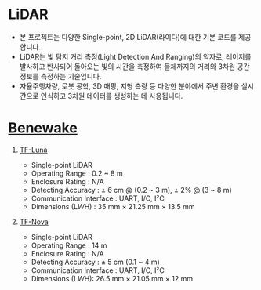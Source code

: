 # LiDAR
- 본 프로젝트는 다양한 Single-point, 2D LiDAR(라이다)에 대한 기본 코드를 제공합니다. 
- LiDAR는 빛 탐지 거리 측정(Light Detection And Ranging)의 약자로, 레이저를 발사하고 반사되어 돌아오는 빛의 시간을 측정하여 물체까지의 거리와 3차원 공간 정보를 측정하는 기술입니다. 
- 자율주행차량, 로봇 공학, 3D 매핑, 지형 측량 등 다양한 분야에서 주변 환경을 실시간으로 인식하고 3차원 데이터를 생성하는 데 사용됩니다. 
# [Benewake](https://en.benewake.com/IndustrialProduct)
1. [TF-Luna](https://en.benewake.com/TFLuna)
   - Single-point LiDAR
   - Operating Range : 0.2 ~ 8 m
   - Enclosure Rating : N/A
   - Detecting Accuracy : ± 6 cm @ (0.2 ~ 3 m), ± 2% @ (3 ~ 8 m) 
   - Communication Interface : UART, I/O, I²C
   - Dimensions (L*W*H) : 35 mm × 21.25 mm × 13.5 mm
     
2. [TF-Nova](https://en.benewake.com/tf-nova)
   - Single-point LiDAR
   - Operating Range : 14 m
   - Enclosure Rating : N/A
   - Detecting Accuracy : ± 5 cm (0.1 ~ 4 m)
   - Communication Interface : UART, I/O, I²C
   - Dimensions (L*W*H): 26.5 mm × 21.05 mm × 12 mm
